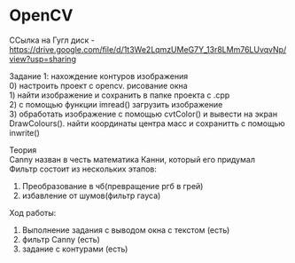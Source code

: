 # OpenCV
ССылка на Гугл диск - https://drive.google.com/file/d/1t3We2LqmzUMeG7Y_13r8LMm76LUvqvNp/view?usp=sharing 

Задание 1: нахождение контуров изображения<br>
	0) настроить проект с opencv. рисование окна<br>
	1) найти изображение и сохранить в папке проекта с .срр<br>
	2) с помощью функции imread() загрузить изображение<br>
	3) обработать изображение с помощью cvtColor() и вывести на экран DrawColours(). найти координаты центра масс и сохранитть с помощью inwrite()<br>
	

Теория<br>
Canny назван в честь математика Канни, который его придумал<br>
Фильтр состоит из нескольких этапов:<br>
1) Преобразование в чб(превращение ргб в грей)<br>
2) избавление от шумов(фильтр гауса)<br>

Ход работы:
1) Выполнение задания с выводом окна с текстом (есть)
2) фильтр Canny (есть)
3) задание с контурами (есть)
